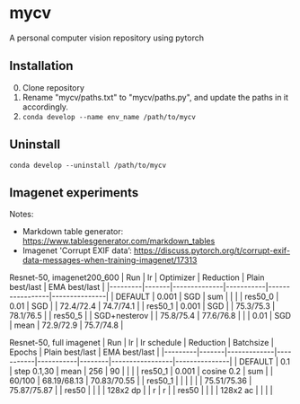 # mycv
A personal computer vision repository using pytorch

## Installation
0. Clone repository
1. Rename "mycv/paths.txt" to "mycv/paths.py", and update the paths in it accordingly.
2. `conda develop --name env_name /path/to/mycv`

## Uninstall
`conda develop --uninstall /path/to/mycv`

## Imagenet experiments
Notes:
- Markdown table generator: https://www.tablesgenerator.com/markdown_tables
- Imagenet 'Corrupt EXIF data’: https://discuss.pytorch.org/t/corrupt-exif-data-messages-when-training-imagenet/17313

Resnet-50, imagenet200_600
| Run     | lr    | Optimizer    | Reduction | Plain best/last | EMA best/last |
|---------|-------|--------------|-----------|-----------------|---------------|
| DEFAULT | 0.001 | SGD          | sum       |                 |               |
| res50_0 | 0.01  | SGD          |           | 72.4/72.4       | 74.7/74.1     |
| res50_1 | 0.001 | SGD          |           | 75.3/75.3       | 78.1/76.5     |
| res50_5 |       | SGD+nesterov |           | 75.8/75.4       | 77.6/76.8     |
|         | 0.01  | SGD          | mean      | 72.9/72.9       | 75.7/74.8     |


Resnet-50, full imagenet
| Run     | lr    | lr schedule | Reduction | Batchsize | Epochs | Plain best/last | EMA best/last |
|---------|-------|-------------|-----------|-----------|--------|-----------------|---------------|
| DEFAULT | 0.1   | step 0.1,30 | mean      | 256       | 90     |                 |               |
| res50_1 | 0.001 | cosine 0.2  | sum       |           | 60/100 | 68.19/68.13     | 70.83/70.55   |
| res50_1 |       |             |           |           |        | 75.51/75.36     | 75.87/75.87   |
| res50   |       |             |           | 128x2 dp  |        | r               | r             |
| res50   |       |             |           | 128x2 ac  |        |                 |               |
